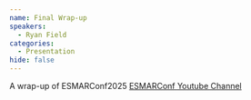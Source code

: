```yaml
---
name: Final Wrap-up
speakers:
  - Ryan Field
categories:
  - Presentation
hide: false
---
```


A wrap-up of ESMARConf2025
[ESMARConf Youtube Channel](https://www.youtube.com/@esmarconf)